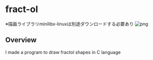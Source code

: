# fract-ol
※描画ライブラリminilibx-linuxは別途ダウンロードする必要あり
![png](https://github.com/shkaya/fract-ol.git/img/mandelbrot)

## Overview
I made a program to draw fractol shapes in C language
